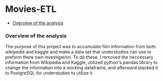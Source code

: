 # Movies-ETL


- [Overview of the analysis](#overview-of-the-analysis)

### Overview of the analysis
The purpose of this project was to accumulate film information from both wikipedia and kaggle and make a data set that understudies can use to preform there own investigation. To do these, I removed the neccessary information from Wikipedia and Kaggle, utilized python's pandas library to change the information into a working dataframe, and afterward stacked it to PostgreSQL for understudies to utilize it. 
